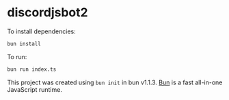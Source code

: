 # discordjsbot2

To install dependencies:

```bash
bun install
```

To run:

```bash
bun run index.ts
```

This project was created using `bun init` in bun v1.1.3. [Bun](https://bun.sh) is a fast all-in-one JavaScript runtime.
